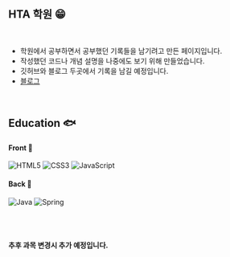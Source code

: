 
  ## HTA 학원 😁
<br>

- 학원에서 공부하면서 공부했던 기록들을 남기려고 만든 페이지입니다.
- 작성했던 코드나 개념 설명을 나중에도 보기 위해 만들었습니다.
- 깃허브와 블로그 두곳에서 기록을 남길 예정입니다.
- <a href='https://gi-dor.tistory.com/' 
   target='_blank'>
  블로그
</a>
<br>

  ## Education :fish:

#### Front :whale2:
![HTML5](https://img.shields.io/badge/HTML5-E34F26?style=for-the-badge&logo=html5&logoColor=white)
![CSS3](https://img.shields.io/badge/CSS3-1572B6?style=for-the-badge&logo=css3&logoColor=white)
![JavaScript](https://img.shields.io/badge/JavaScript-F7DF1E?style=for-the-badge&logo=JavaScript&logoColor=white)

#### Back :whale:
![Java](https://img.shields.io/badge/Java-ED8B00?style=for-the-badge&logo=openjdk&logoColor=white)
![Spring](https://img.shields.io/badge/Spring-6DB33F?style=for-the-badge&logo=spring&logoColor=white)



<br>
<br>

#### 추후 과목 변경시 추가 예정입니다.
